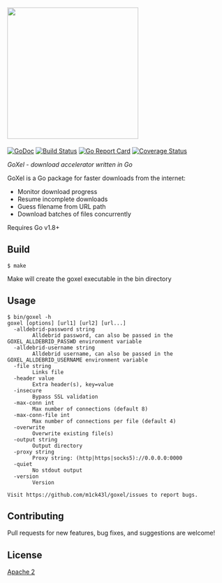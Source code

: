 # <img src="https://user-images.githubusercontent.com/918212/56085390-af18c780-5e42-11e9-9ae7-7ba453502ddb.png" width="300">


[![GoDoc](https://godoc.org/github.com/m1ck43l/goxel?status.svg)](https://godoc.org/github.com/m1ck43l/goxel) [![Build Status](https://travis-ci.org/m1ck43l/goxel.svg?branch=master)](https://travis-ci.org/m1ck43l/goxel/builds) [![Go Report Card](https://goreportcard.com/badge/github.com/m1ck43l/goxel)](https://goreportcard.com/report/github.com/m1ck43l/goxel) [![Coverage Status](https://coveralls.io/repos/github/m1ck43l/goxel/badge.svg?branch=master)](https://coveralls.io/github/m1ck43l/goxel?branch=master)

*GoXel - download accelerator written in Go*

GoXel is a Go package for faster downloads from the internet:

* Monitor download progress
* Resume incomplete downloads
* Guess filename from URL path
* Download batches of files concurrently

Requires Go v1.8+

## Build

```
$ make
```

Make will create the goxel executable in the bin directory

## Usage

```
$ bin/goxel -h
goxel [options] [url1] [url2] [url...]
  -alldebrid-password string
        Alldebrid password, can also be passed in the GOXEL_ALLDEBRID_PASSWD environment variable
  -alldebrid-username string
        Alldebrid username, can also be passed in the GOXEL_ALLDEBRID_USERNAME environment variable
  -file string
        Links file
  -header value
        Extra header(s), key=value
  -insecure
        Bypass SSL validation
  -max-conn int
        Max number of connections (default 8)
  -max-conn-file int
        Max number of connections per file (default 4)
  -overwrite
        Overwrite existing file(s)
  -output string
        Output directory
  -proxy string
        Proxy string: (http|https|socks5)://0.0.0.0:0000
  -quiet
        No stdout output
  -version
        Version

Visit https://github.com/m1ck43l/goxel/issues to report bugs.
```

## Contributing

Pull requests for new features, bug fixes, and suggestions are welcome!

## License

[Apache 2](https://github.com/m1ck43l/goxel/blob/master/LICENSE)
